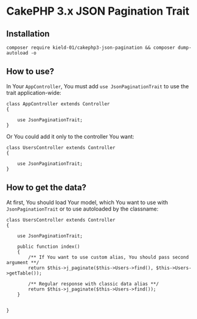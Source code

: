 # CakePHP 3.x JSON Pagination Trait

## Installation
`composer require kield-01/cakephp3-json-pagination && composer dump-autoload -o`

## How to use?

In Your `AppController`, You must add `use JsonPaginationTrait` to use the trait application-wide:

````
class AppController extends Controller
{

    use JsonPaginationTrait; 
}
````

Or You could add it only to the controller You want:

````
class UsersController extends Controller
{

    use JsonPaginationTrait; 
}
````

## How to get the data?

At first, You should load Your model, which You want to use with `JsonPaginationTrait` or to use autoloaded by the classname:

````
class UsersController extends Controller
{

    use JsonPaginationTrait; 
    
    public function index()
    {
        /** If You want to use custom alias, You should pass second argument **/
        return $this->j_paginate($this->Users->find(), $this->Users->getTable());
        
        /** Regular response with classic data alias **/
        return $this->j_paginate($this->Users->find());
    }

    
}
````